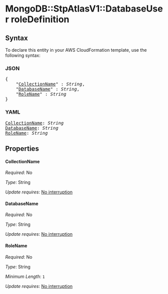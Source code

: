 # MongoDB::StpAtlasV1::DatabaseUser roleDefinition

## Syntax

To declare this entity in your AWS CloudFormation template, use the following syntax:

### JSON

<pre>
{
    "<a href="#collectionname" title="CollectionName">CollectionName</a>" : <i>String</i>,
    "<a href="#databasename" title="DatabaseName">DatabaseName</a>" : <i>String</i>,
    "<a href="#rolename" title="RoleName">RoleName</a>" : <i>String</i>
}
</pre>

### YAML

<pre>
<a href="#collectionname" title="CollectionName">CollectionName</a>: <i>String</i>
<a href="#databasename" title="DatabaseName">DatabaseName</a>: <i>String</i>
<a href="#rolename" title="RoleName">RoleName</a>: <i>String</i>
</pre>

## Properties

#### CollectionName

_Required_: No

_Type_: String

_Update requires_: [No interruption](https://docs.aws.amazon.com/AWSCloudFormation/latest/UserGuide/using-cfn-updating-stacks-update-behaviors.html#update-no-interrupt)

#### DatabaseName

_Required_: No

_Type_: String

_Update requires_: [No interruption](https://docs.aws.amazon.com/AWSCloudFormation/latest/UserGuide/using-cfn-updating-stacks-update-behaviors.html#update-no-interrupt)

#### RoleName

_Required_: No

_Type_: String

_Minimum Length_: <code>1</code>

_Update requires_: [No interruption](https://docs.aws.amazon.com/AWSCloudFormation/latest/UserGuide/using-cfn-updating-stacks-update-behaviors.html#update-no-interrupt)

